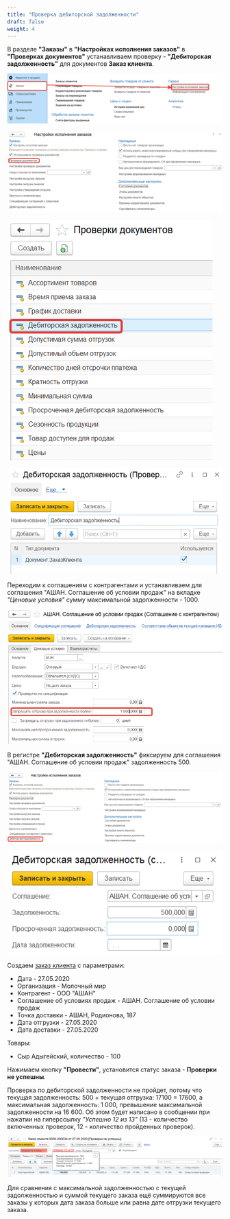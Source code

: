 ```yaml
---
title: "Проверка дебиторской задолженности"
draft: false
weight: 4
---
```


В разделе **"Заказы"** в **"Настройках исполнения заказов"** в **"Проверках документов"** устанавливаем проверку - **"Дебиторская задолженность"** для документов **Заказ клиента**.

![1](1.png)

![2](2.png)

![3](3.png)

![4](4.png)

Переходим к соглашениям с контрагентами и устанавливаем для соглашения "АШАН. Соглашение об условии продаж" на вкладке *"Ценовые условия"* сумму максимальной задолженности - 1000.

![5](5.png)

В регистре **"Дебиторская задолженность"** фиксируем для соглашения "АШАН. Соглашение об условии продаж" задолженность 500.

![6](6.png)

![7](7.png)

Создаем [заказ клиента](../../CustomerOrder.md) с параметрами:

- Дата - 27.05.2020
- Организация - Молочный мир
- Контрагент - ООО "АШАН"
- Соглашение об условиях продаж - АШАН. Соглашение об условии продаж
- Точка доставки - АШАН, Родионова, 187
- Дата отгрузки - 27.05.2020
- Дата доставки - 27.05.2020

Товары:

- Сыр Адыгейский, количество - 100

Нажимаем кнопку **"Провести"**, установится статус заказа - **Проверки не успешны**.

Проверка по дебиторской задолженности не пройдет, потому что текущая задолженность: 500 + текущая отгрузка: 17100 = 17600, а максимальная задолженность: 1 000, превышение максимальной задолженности на 16 600. Об этом будет написано в сообщении при нажатии на гиперссылку *"Успешно 12 из 13"* (13 - количество включенных проверок, 12 - количество пройденных проверок).

![8](8.png)

Для сравнения с максимальной задолженностью с текущей задолженностью и суммой текущего заказа ещё суммируются все заказы у которых дата заказа больше или равна дате отгрузки текущего заказа.